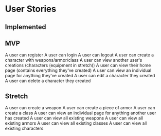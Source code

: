 # User Stories

## Implemented

## MVP

A user can register
A user can login
A user can logout
A user can create a character with weapons/armor/class
A user can view another user's creations (characters (equipment in stretch))
A user can view their home page (contains everything they've created)
A user can view an individual page for anything they've created
A user can edit a character they created
A user can delete a character they created

## Stretch

A user can create a weapon
A user can create a piece of armor
A user can create a class
A user can view an individual page for anything another user has created
A user can view all existing weapons
A user can view all existing armors
A user can view all existing classes
A user can view all existing characters
